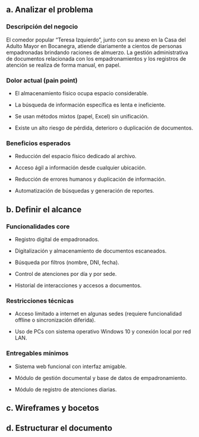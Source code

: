 ## a. Analizar el problema 
### Descripción del negocio
El comedor popular “Teresa Izquierdo”, junto con su anexo en la Casa del Adulto Mayor en Bocanegra, atiende diariamente a cientos de personas empadronadas brindando raciones de almuerzo. La gestión administrativa de documentos relacionada con los empadronamientos y los registros de atención se realiza de forma manual, en papel.

### Dolor actual (pain point)

- El almacenamiento físico ocupa espacio considerable.

- La búsqueda de información específica es lenta e ineficiente.

- Se usan métodos mixtos (papel, Excel) sin unificación.

- Existe un alto riesgo de pérdida, deterioro o duplicación de documentos.

### Beneficios esperados

- Reducción del espacio físico dedicado al archivo.

- Acceso ágil a información desde cualquier ubicación.

- Reducción de errores humanos y duplicación de información.

- Automatización de búsquedas y generación de reportes.

## b. Definir el alcance
### Funcionalidades core

- Registro digital de empadronados.

- Digitalización y almacenamiento de documentos escaneados.

- Búsqueda por filtros (nombre, DNI, fecha).

- Control de atenciones por día y por sede.

- Historial de interacciones y accesos a documentos.

### Restricciones técnicas
- Acceso limitado a internet en algunas sedes (requiere funcionalidad offline o sincronización diferida).

- Uso de PCs con sistema operativo Windows 10 y conexión local por red LAN.

### Entregables mínimos
- Sistema web funcional con interfaz amigable.

- Módulo de gestión documental y base de datos de empadronamiento.

- Módulo de registro de atenciones diarias.

## c. Wireframes y bocetos


## d. Estructurar el documento